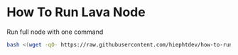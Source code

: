 # How To Run Lava Node


Run full node with one command
```bash
bash <(wget -qO- https://raw.githubusercontent.com/hiephtdev/how-to-run-lava-node/main/run-lava-validator-node.sh)
```
